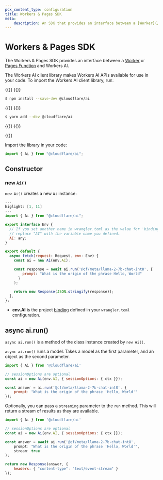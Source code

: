 ```yaml
---
pcx_content_type: configuration
title: Workers & Pages SDK
meta:
    description: An SDK that provides an interface between a [Worker](/workers/) or [Pages Function](/pages/functions/).
---
```


# Workers & Pages SDK

The Workers & Pages SDK provides an interface between a [Worker](/workers/) or [Pages Function](/pages/functions/) and Workers AI.

The Workers AI client library makes Workers AI APIs available for use in your code. To import the Workers AI client library, run:

{{<tabs labels="npm | yarn">}}
{{<tab label="npm" default="true">}}

```sh
$ npm install --save-dev @cloudflare/ai
```

{{</tab>}}
{{<tab label="yarn">}}

```sh
$ yarn add --dev @cloudflare/ai
```

{{</tab>}}
{{</tabs>}}

{{<render file="_npm-update.md">}}

Import the library in your code:

```javascript
import { Ai } from "@cloudflare/ai";
```

## Constructor

### new `Ai()`

`new Ai()` creates a new `Ai` instance:

```javascript
---
higlight: [1, 11]
---
import { Ai } from "@cloudflare/ai";

export interface Env {
  // If you set another name in wrangler.toml as the value for 'binding',
  // replace "AI" with the variable name you defined.
  AI: any;
}

export default {
  async fetch(request: Request, env: Env) {
    const ai = new Ai(env.AI);

    const response = await ai.run('@cf/meta/llama-2-7b-chat-int8', {
        prompt: "What is the origin of the phrase Hello, World"
      }
    );

    return new Response(JSON.stringify(response));
  },
};
```

* **env.AI** is the project [binding](/workers-ai/configuration/bindings/) defined in your `wrangler.toml` configuration.

## async ai.run()

`async ai.run()` is a method of the class instance created by `new Ai()`.

`async ai.run()` runs a model. Takes a model as the first parameter, and an object as the second parameter.

```javascript
import { Ai } from '@cloudflare/ai'

// sessionOptions are optional
const ai = new Ai(env.AI, { sessionOptions: { ctx }});

const answer = ai.run('@cf/meta/llama-2-7b-chat-int8', {
    prompt: "What is the origin of the phrase 'Hello, World'"
});
```

Optionally, you can pass a `streaming` parameter to the `run` method. This will return a stream of results as they are available.

```javascript
import { Ai } from '@cloudflare/ai'

// sessionOptions are optional
const ai = new Ai(env.AI, { sessionOptions: { ctx }});

const answer = await ai.run('@cf/meta/llama-2-7b-chat-int8',
    prompt: "What is the origin of the phrase 'Hello, World'",
    stream: true
);

return new Response(answer, {
    headers: { "content-type": "text/event-stream" }
});
```